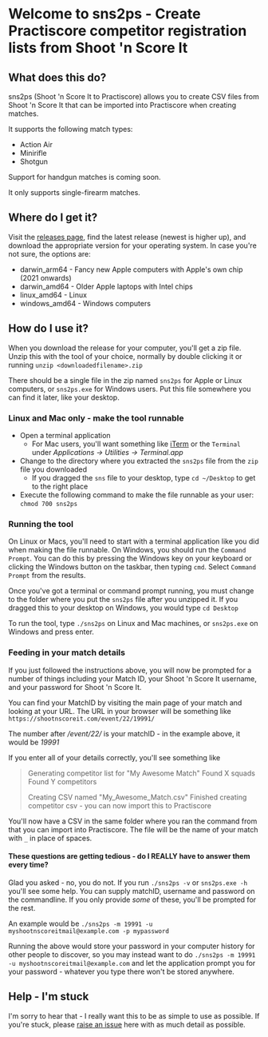 # Welcome to sns2ps - Create Practiscore competitor registration lists from Shoot 'n Score It

## What does this do?

sns2ps (Shoot 'n Score It to Practiscore) allows you to create CSV files from Shoot 'n Score It that can be imported into Practiscore when creating matches.

It supports the following match types:

* Action Air
* Minirifle
* Shotgun

Support for handgun matches is coming soon.

It only supports single-firearm matches.

## Where do I get it?

Visit the [releases page](https://github.com/qawsgh/sns2ps/releases), find the latest release (newest is higher up), and download the appropriate version for your operating system. In case you're not sure, the options are:

* darwin_arm64 - Fancy new Apple computers with Apple's own chip (2021 onwards)
* darwin_amd64 - Older Apple laptops with Intel chips
* linux_amd64 - Linux
* windows_amd64 - Windows computers

## How do I use it?

When you download the release for your computer, you'll get a zip file. Unzip this with the tool of your choice, normally by double clicking it or running `unzip <downloadedfilename>.zip`

There should be a single file in the zip named `sns2ps` for Apple or Linux computers, or `sns2ps.exe` for Windows users. Put this file somewhere you can find it later, like your desktop.

### Linux and Mac only - make the tool runnable

* Open a terminal application
  * For Mac users, you'll want something like [iTerm](https://iterm2.com/) or the `Terminal` under _Applications -> Utilities -> Terminal.app_
* Change to the directory where you extracted the `sns2ps` file from the `zip` file you downloaded
  * If you dragged the `sns` file to your desktop, type `cd ~/Desktop` to get to the right place
* Execute the following command to make the file runnable as your user: `chmod 700 sns2ps`

### Running the tool

On Linux or Macs, you'll need to start with a terminal application like you did when making the file runnable. On Windows, you should run the `Command Prompt`. You can do this by pressing the Windows key on your keyboard or clicking the Windows button on the taskbar, then typing `cmd`. Select `Command Prompt` from the results.

Once you've got a terminal or command prompt running, you must change to the folder where you put the `sns2ps` file after you unzipped it. If you dragged this to your desktop on Windows, you would type `cd Desktop`

To run the tool, type `./sns2ps` on Linux and Mac machines, or `sns2ps.exe` on Windows and press enter.

### Feeding in your match details

If you just followed the instructions above, you will now be prompted for a number of things including your Match ID, your Shoot 'n Score It username, and your password for Shoot 'n Score It.

You can find your MatchID by visiting the main page of your match and looking at your URL. The URL in your browser will be something like `https://shootnscoreit.com/event/22/19991/`

The number after _/event/22/_ is your matchID - in the example above, it would be *19991*

If you enter all of your details correctly, you'll see something like

> Generating competitor list for "My Awesome Match"
> Found X squads
> Found Y competitors
>
> Creating CSV named "My_Awesome_Match.csv"
> Finished creating competitor csv - you can now import this to Practiscore

You'll now have a CSV in the same folder where you ran the command from that you can import into Practiscore. The file will be the name of your match with `_` in place of spaces.

#### These questions are getting tedious - do I REALLY have to answer them every time?

Glad you asked - no, you do not. If you run `./sns2ps -v` or `sns2ps.exe -h` you'll see some help. You can supply matchID, username and password on the commandline. If you only provide _some_ of these, you'll be prompted for the rest.

An example would be `./sns2ps -m 19991 -u myshootnscoreitmail@example.com -p mypassword`

Running the above would store your password in your computer history for other people to discover, so you may instead want to do `./sns2ps -m 19991 -u myshootnscoreitmail@example.com` and let the application prompt you for your password - whatever you type there won't be stored anywhere.

## Help - I'm stuck

I'm sorry to hear that - I really want this to be as simple to use as possible. If you're stuck, please [raise an issue](https://github.com/qawsgh/sns2ps/issues) here with as much detail as possible.
